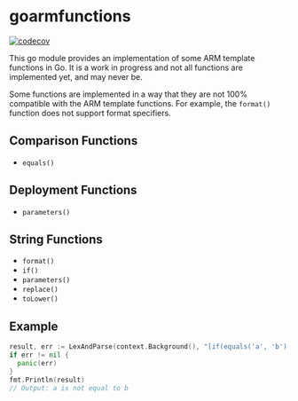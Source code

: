 # goarmfunctions

[![codecov](https://codecov.io/gh/matt-FFFFFF/goarmfunctions/graph/badge.svg?token=H99ZJZ0E1B)](https://codecov.io/gh/matt-FFFFFF/goarmfunctions)

This go module provides an implementation of some ARM template functions in Go.
It is a work in progress and not all functions are implemented yet, and may never be.

Some functions are implemented in a way that they are not 100% compatible with the ARM template functions.
For example, the `format()` function does not support format specifiers.

## Comparison Functions

- `equals()`

## Deployment Functions

- `parameters()`

## String Functions

- `format()`
- `if()`
- `parameters()`
- `replace()`
- `toLower()`

## Example

```go
result, err := LexAndParse(context.Background(), "[if(equals('a', 'b'), 'a is equal to b', 'a is not equal to b')]", nil, nil)
if err != nil {
  panic(err)
}
fmt.Println(result)
// Output: a is not equal to b
```
